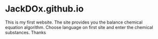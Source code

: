 # JackDOx.github.io
This is my first website.
The site provides you the balance chemical equation algorithm.
Choose language on first site and enter the chemical substances.
Thanks
